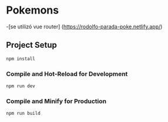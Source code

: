 # Pokemons
-[se utilizó vue router] (https://rodolfo-parada-poke.netlify.app/)
## Project Setup

```sh
npm install
```

### Compile and Hot-Reload for Development

```sh
npm run dev
```

### Compile and Minify for Production

```sh
npm run build
```
